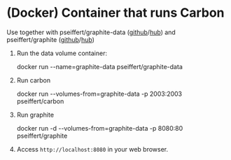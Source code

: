 (Docker) Container that runs Carbon 
=====================================

Use together with pseiffert/graphite-data ([github](https://github.com/seiffert/graphite-data-docker)/[hub](https://registry.hub.docker.com/u/pseiffert/graphite-data/)) and pseiffert/graphite ([github](https://github.com/seiffert/graphite-docker)/[hub](https://registry.hub.docker.com/u/pseiffert/graphite/))

1) Run the data volume container:

	docker run --name=graphite-data pseiffert/graphite-data

2) Run carbon

	docker run --volumes-from=graphite-data -p 2003:2003 pseiffert/carbon

3) Run graphite

	docker run -d --volumes-from=graphite-data -p 8080:80 pseiffert/graphite

4) Access `http://localhost:8080` in your web browser.
